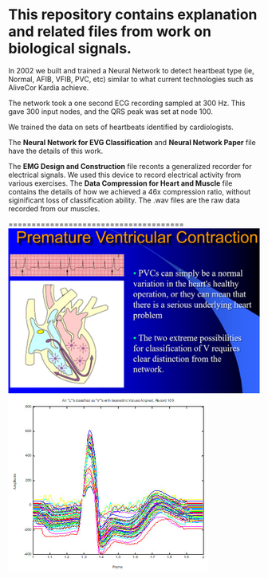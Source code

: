 This repository contains explanation and related files from work on biological signals.
=======================================
In 2002 we built and trained a Neural Network to detect heartbeat type (ie, Normal, AFIB, VFIB, PVC, etc) similar to what current technologies such as AliveCor Kardia achieve. 

The network took a one second ECG recording sampled at 300 Hz. This gave 300 input nodes, and the QRS peak was set at node 100. 

We trained the data on sets of heartbeats identified by cardiologists. 

The **Neural Network for EVG Classification** and **Neural Network Paper** file have the details of this work. 

The **EMG Design and Construction** file reconts a generalized recorder for electrical signals. We used this device to record electrical activity from various exercises. 
The **Data Compression for Heart and Muscle** file contains the details of how we achieved a 46x compression ratio, without siginificant loss of classification ability. 
The .wav files are the raw data recorded from our muscles. 

======================================
![heartbeat](https://github.com/billpottle/Heartbeat-Neural-Network/blob/master/Image2.jpg)
![heartbeat](https://github.com/billpottle/Heartbeat-Neural-Network/blob/master/Image1.jpg)
